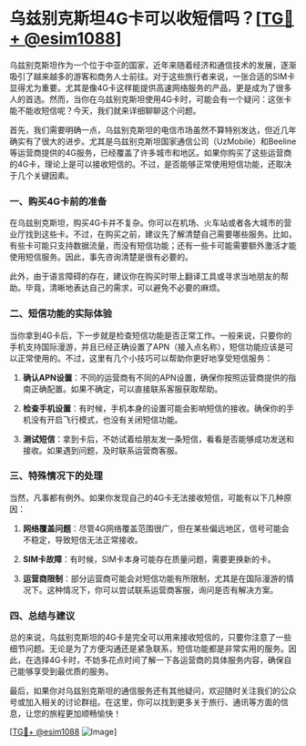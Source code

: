# 乌兹别克斯坦4G卡可以收短信吗？[[TG💪+ @esim1088](https://t.me/s/esim1088)]

乌兹别克斯坦作为一个位于中亚的国家，近年来随着经济和通信技术的发展，逐渐吸引了越来越多的游客和商务人士前往。对于这些旅行者来说，一张合适的SIM卡显得尤为重要。尤其是像4G卡这样能提供高速网络服务的产品，更是成为了很多人的首选。然而，当你在乌兹别克斯坦使用4G卡时，可能会有一个疑问：这张卡能不能收短信呢？今天，我们就来详细聊聊这个问题。

首先，我们需要明确一点，乌兹别克斯坦的电信市场虽然不算特别发达，但近几年确实有了很大的进步。尤其是乌兹别克斯坦国家通信公司（UzMobile）和Beeline等运营商提供的4G服务，已经覆盖了许多城市和地区。如果你购买了这些运营商的4G卡，理论上是可以接收短信的。不过，是否能够正常使用短信功能，还取决于几个关键因素。

### 一、购买4G卡前的准备

在乌兹别克斯坦，购买4G卡并不复杂。你可以在机场、火车站或者各大城市的营业厅找到这些卡。不过，在购买之前，建议先了解清楚自己需要哪些服务。比如，有些卡可能只支持数据流量，而没有短信功能；还有一些卡可能需要额外激活才能使用短信服务。因此，事先咨询清楚是很有必要的。

此外，由于语言障碍的存在，建议你在购买时带上翻译工具或寻求当地朋友的帮助。毕竟，清晰地表达自己的需求，可以避免不必要的麻烦。

### 二、短信功能的实际体验

当你拿到4G卡后，下一步就是检查短信功能是否正常工作。一般来说，只要你的手机支持国际漫游，并且已经正确设置了APN（接入点名称），短信功能应该是可以正常使用的。不过，这里有几个小技巧可以帮助你更好地享受短信服务：

1. **确认APN设置**：不同的运营商有不同的APN设置，确保你按照运营商提供的指南正确配置。如果不确定，可以直接联系客服获取帮助。
   
2. **检查手机设置**：有时候，手机本身的设置可能会影响短信的接收。确保你的手机没有开启飞行模式，也没有关闭短信功能。

3. **测试短信**：拿到卡后，不妨试着给朋友发一条短信，看看是否能够成功发送和接收。如果遇到问题，及时联系运营商客服。

### 三、特殊情况下的处理

当然，凡事都有例外。如果你发现自己的4G卡无法接收短信，可能有以下几种原因：

1. **网络覆盖问题**：尽管4G网络覆盖范围很广，但在某些偏远地区，信号可能会不稳定，导致短信无法正常接收。

2. **SIM卡故障**：有时候，SIM卡本身可能存在质量问题，需要更换新的卡。

3. **运营商限制**：部分运营商可能会对短信功能有所限制，尤其是在国际漫游的情况下。这种情况下，你可以尝试联系运营商客服，询问是否有解决方案。

### 四、总结与建议

总的来说，乌兹别克斯坦的4G卡是完全可以用来接收短信的，只要你注意了一些细节问题。无论是为了方便沟通还是紧急联系，短信功能都是非常实用的服务。因此，在选择4G卡时，不妨多花点时间了解一下各运营商的具体服务内容，确保自己能够享受到最优质的服务。

最后，如果你对乌兹别克斯坦的通信服务还有其他疑问，欢迎随时关注我们的公众号或加入相关的讨论群组。在这里，你可以找到更多关于旅行、通讯等方面的信息，让您的旅程更加顺畅愉快！

[[TG💪+ @esim1088](https://t.me/s/esim1088) ![Image](https://i.postimg.cc/4NQfJmqS/Snipaste-2025-05-13-00-14-12.png)]